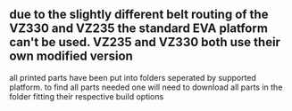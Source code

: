 ## due to the slightly different belt routing of the VZ330 and VZ235 the standard EVA platform can't be used. VZ235 and VZ330 both use their own modified version

all printed parts have been put into folders seperated by supported platform. 
to find all parts needed one will need to download all parts in the folder fitting their respective build options

